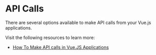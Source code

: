 # API Calls

There are several options available to make API calls from your Vue.js applications.

Visit the following resources to learn more:

- [How To Make API calls in Vue.JS Applications](https://medium.com/bb-tutorials-and-thoughts/how-to-make-api-calls-in-vue-js-applications-43e017d4dc86)


